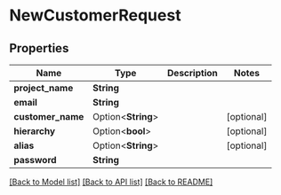 # NewCustomerRequest

## Properties

Name | Type | Description | Notes
------------ | ------------- | ------------- | -------------
**project_name** | **String** |  | 
**email** | **String** |  | 
**customer_name** | Option<**String**> |  | [optional]
**hierarchy** | Option<**bool**> |  | [optional]
**alias** | Option<**String**> |  | [optional]
**password** | **String** |  | 

[[Back to Model list]](../README.md#documentation-for-models) [[Back to API list]](../README.md#documentation-for-api-endpoints) [[Back to README]](../README.md)


